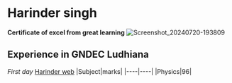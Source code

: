 # Harinder singh 
**Certificate of excel from great learning**
![Screenshot_20240720-193809](https://github.com/user-attachments/assets/0ce61daa-0aee-43ee-bf3b-e6d7e0d9184)
## Experience in GNDEC Ludhiana 
_First day_
[Harinder web](https://24105260.github.io)
|Subject|marks|
|----|----|
|Physics|96|

